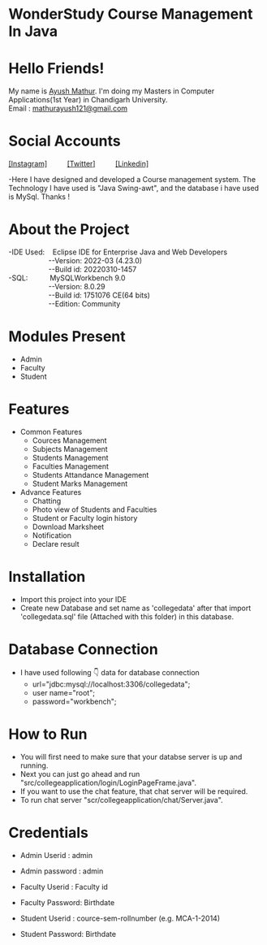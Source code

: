 # WonderStudy Course Management In Java

# Hello Friends!
My name is [Ayush Mathur](https://github.com/itsayushmathur). I'm doing my Masters in Computer Applications(1st Year) in Chandigarh University. <br/>
Email : mathurayush121@gmail.com

# Social Accounts
[[Instagram]](https://www.instagram.com/itsayushmathur/)&nbsp; &nbsp; &nbsp; &nbsp; &nbsp;
[[Twitter]](https://twitter.com/itsayushmathur)&nbsp; &nbsp; &nbsp; &nbsp; &nbsp;
[[Linkedin]](https://www.linkedin.com/in/itsayushmathur/)


-Here I have designed and developed a Course management system. The Technology I have used is "Java Swing-awt", and the database i have used is MySql.
Thanks !

# About the Project
-IDE Used: &nbsp; &nbsp;Eclipse IDE for Enterprise Java and Web Developers<br/>
&nbsp; &nbsp; &nbsp; &nbsp; &nbsp; &nbsp; &nbsp; &nbsp; &nbsp; &nbsp; --Version: 2022-03 (4.23.0)<br/>
&nbsp; &nbsp; &nbsp; &nbsp; &nbsp; &nbsp; &nbsp; &nbsp; &nbsp; &nbsp; --Build id: 20220310-1457<br/>
-SQL: &nbsp; &nbsp; &nbsp; &nbsp; &nbsp; MySQLWorkbench 9.0<br/>
&nbsp; &nbsp; &nbsp; &nbsp; &nbsp; &nbsp; &nbsp; &nbsp; &nbsp; &nbsp; --Version: 8.0.29<br/>
&nbsp; &nbsp; &nbsp; &nbsp; &nbsp; &nbsp; &nbsp; &nbsp; &nbsp; &nbsp; --Build id: 1751076 CE(64 bits) <br/>
&nbsp; &nbsp; &nbsp; &nbsp; &nbsp; &nbsp; &nbsp; &nbsp; &nbsp; &nbsp; --Edition: Community<br/>
# Modules Present
 * Admin
 * Faculty
 * Student

# Features
 * Common Features 
      * Cources Management
      * Subjects Management
      * Students Management
      * Faculties Management
      * Students Attandance Management
      * Student Marks Management
 * Advance Features 
      * Chatting
      * Photo view of Students and Faculties
      * Student or Faculty login history
      * Download Marksheet
      * Notification
      * Declare result


# Installation
 * Import this project into your IDE
 * Create new Database and set name as 'collegedata' after that import 'collegedata.sql' file (Attached with this folder) in this database.

# Database Connection
 * I have used following 👇 data for database connection
    * url="jdbc:mysql://localhost:3306/collegedata";
    * user name="root";
    * password="workbench";

# How to Run 
 * You will first need to make sure that your databse server is up and running.
 * Next you can just go ahead and run "src/collegeapplication/login/LoginPageFrame.java".
 * If you want to use the chat feature, that chat server will be required.
 * To run chat server "scr/collegeapplication/chat/Server.java".

# Credentials
 * Admin Userid    : admin
 * Admin password  : admin

 * Faculty Userid  : Faculty id
 * Faculty Password: Birthdate

 * Student Userid  : cource-sem-rollnumber (e.g. MCA-1-2014)
 * Student Password: Birthdate        
